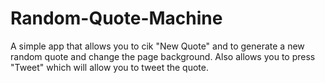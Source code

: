 # Random-Quote-Machine

A simple app that allows you to cik "New Quote" and to generate a new random quote and change the page background. Also allows you to press "Tweet" which will allow you to tweet the quote.
